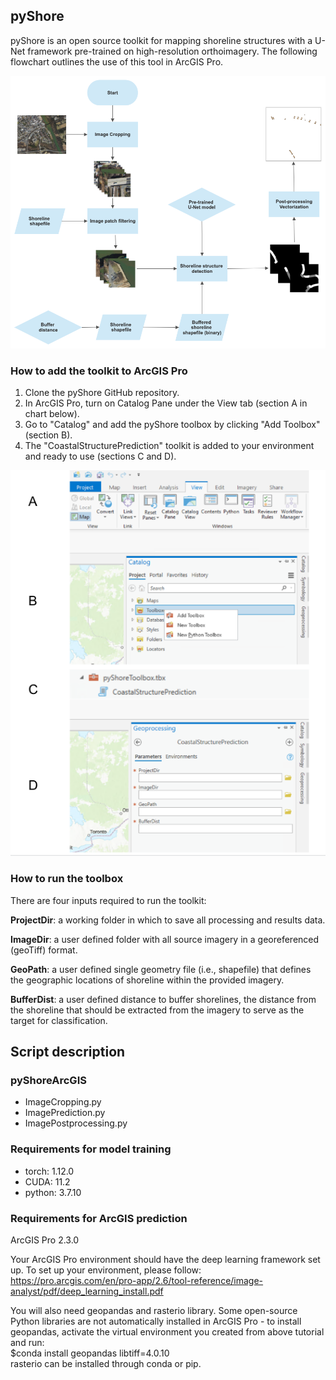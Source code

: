 ## pyShore

pyShore is an open source toolkit for mapping shoreline structures with a U-Net framework pre-trained on high-resolution orthoimagery. The following flowchart outlines the use of this tool in ArcGIS Pro.

![alt text](images/ArcGIS_flow.jpg)

### How to add the toolkit to ArcGIS Pro
1. Clone the pyShore GitHub repository.
2. In ArcGIS Pro, turn on Catalog Pane under the View tab (section A in chart below).
3. Go to "Catalog" and add the pyShore toolbox by clicking "Add Toolbox" (section B). 
4. The "CoastalStructurePrediction" toolkit is added to your environment and ready to use (sections C and D).

![alt text](images/add_pyShore.png)

### How to run the toolbox
There are four inputs required to run the toolkit: 

**ProjectDir**: a working folder in which to save all processing and results data.

**ImageDir**: a user defined folder with all source imagery in a georeferenced (geoTiff) format. 

**GeoPath**: a user defined single geometry file (i.e., shapefile) that defines the geographic locations of shoreline within the provided imagery.

**BufferDist**: a user defined distance to buffer shorelines, the distance from the shoreline that should be extracted from the imagery to serve as the target for classification.

## Script description
### pyShoreArcGIS
- ImageCropping.py 
- ImagePrediction.py
- ImagePostprocessing.py


### Requirements for model training
- torch: 1.12.0
- CUDA: 11.2
- python: 3.7.10

### Requirements for ArcGIS prediction
ArcGIS Pro 2.3.0

Your ArcGIS Pro environment should have the deep learning framework set up. To set up your environment, please follow: https://pro.arcgis.com/en/pro-app/2.6/tool-reference/image-analyst/pdf/deep_learning_install.pdf

You will also need geopandas and rasterio library. Some open-source Python libraries are not automatically installed in ArcGIS Pro - to install geopandas, activate the virtual environment you created from above tutorial and run:  
$conda install geopandas libtiff=4.0.10  
rasterio can be installed through conda or pip.

